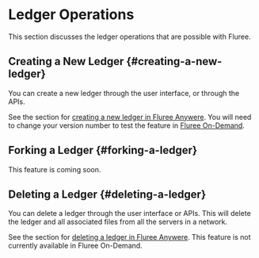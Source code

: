 # Ledger Operations

This section discusses the ledger operations that are possible with Fluree.

## Creating a New Ledger {#creating-a-new-ledger}

You can create a new ledger through the user interface, or through the APIs.

See the section for [creating a new ledger in Fluree Anywere](/reference/http/examples.md#new-db).  You will need to change your version number to test the feature in [Fluree On-Demand](/overview/on_demand.md).

## Forking a Ledger {#forking-a-ledger}

This feature is coming soon.

## Deleting a Ledger {#deleting-a-ledger}

You can delete a ledger through the user interface or APIs. This will delete the ledger and all associated files from all the servers in a network.

See the section for [deleting a ledger in Fluree Anywere](/reference/http/examples.md#delete-db). This feature is not currently available in Fluree On-Demand.
